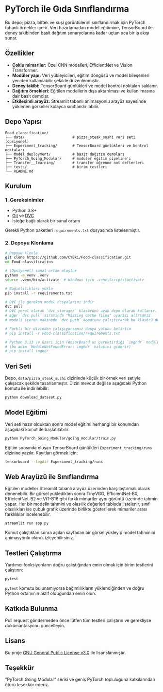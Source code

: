# PyTorch ile Gıda Sınıflandırma

Bu depo; pizza, biftek ve suşi görüntülerini sınıflandırmak için PyTorch tabanlı örnekler içerir. Veri hazırlamadan model eğitimine, TensorBoard ile deney takibinden basit dağıtım senaryolarına kadar uçtan uca bir iş akışı sunar.

## Özellikler
- **Çoklu mimariler:** Özel CNN modelleri, EfficientNet ve Vision Transformer.
- **Modüler yapı:** Veri yükleyicileri, eğitim döngüsü ve model bileşenleri yeniden kullanılabilir şekilde düzenlenmiştir.
- **Deney takibi:** TensorBoard günlükleri ve model kontrol noktaları saklanır.
- **Dağıtım örnekleri:** Eğitilen modellerin dışa aktarılması ve kullanılmasına dair basit demolar.
- **Etkileşimli arayüz:** Streamlit tabanlı animasyonlu arayüz sayesinde yüklenen görseller kolayca sınıflandırılabilir.

## Depo Yapısı
```
Food-classification/
├── data/                      # pizza_steak_sushi veri seti (opsiyonel)
├── Experiment_tracking/       # TensorBoard günlükleri ve kontrol noktaları
├── Model_deployment/          # basit dağıtım demoları
├── PyTorch_Going_Modular/     # modüler eğitim pipeline'ı
├── Transfer__learning/        # transfer öğrenme not defterleri
├── tests/                     # birim testleri
└── README.md
```

## Kurulum
### 1. Gereksinimler
- Python 3.8+
 - [Git](https://git-scm.com/) ve [DVC](https://dvc.org/)
- İsteğe bağlı olarak bir sanal ortam

Gerekli Python paketleri `requirements.txt` dosyasında listelenmiştir.

### 2. Depoyu Klonlama
```bash
# Depoyu klonla
git clone https://github.com/CYBki/Food-classification.git
cd Food-classification

# (Opsiyonel) sanal ortam oluştur
python -m venv .venv
source .venv/bin/activate  # Windows için .venv\Scripts\activate

# Bağımlılıkları yükle
pip install -r requirements.txt

# DVC ile gereken model dosyalarını indir
dvc pull
# DVC yerel olarak `dvc_storage/` klasörünü uzak depo olarak kullanır.
# Eğer `dvc pull` sırasında "Missing cache files" uyarısı alırsanız
# modeli içeren makinede `dvc push` komutunu çalıştırarak bu klasörü doldurun.

# Farklı bir dizinden çalışıyorsanız dosya yolunu belirtin
# pip install -r Food-classification/requirements.txt

# Python 3.13 ve üzeri için TensorBoard'un gerektirdiği `imghdr` modülünü ayrıca yükleyin
# (bu adım `ModuleNotFoundError: imghdr` hatasını giderir)
# pip install imghdr
```

## Veri Seti
Depo, `data/pizza_steak_sushi` dizininde küçük bir örnek veri setiyle çalışacak şekilde tasarlanmıştır. Dizin mevcut değilse aşağıdaki Python komutu ile indirilebilir:
```bash
python download_dataset.py
```

## Model Eğitimi
Veri seti hazır olduktan sonra model eğitimi herhangi bir konumdan aşağıdaki komut ile başlatılabilir:
```bash
python PyTorch_Going_Modular/going_modular/train.py
```
Eğitim sırasında oluşan TensorBoard günlükleri `Experiment_tracking/runs` dizinine yazılır. Kayıtları görmek için:
```bash
tensorboard --logdir Experiment_tracking/runs
```

## Web Arayüzü ile Sınıflandırma
Eğitilen modeller Streamlit tabanlı arayüz üzerinden karşılaştırmalı olarak denenebilir. Bir görsel yükledikten sonra TinyVGG,
EfficientNet-B0, EfficientNet-B2 ve ViT-B16 gibi farklı mimariler aynı görüntü üzerinde tahmin yapar. Her bir modelin tahmini
ve olasılık değerleri tabloda listelenir, sınıf olasılıkları ise çubuk grafik üzerinde birlikte gösterilerek mimariler arası
farklılıklar incelenebilir.

```bash
streamlit run app.py
```

Komut çalıştıktan sonra açılan sayfadan bir görsel yükleyip model tahminini animasyonlu olarak izleyebilirsiniz.

## Testleri Çalıştırma
Yardımcı fonksiyonların doğru çalıştığından emin olmak için birim testlerini çalıştırın:
```bash
pytest
```
`pytest` komutu bulunamıyorsa bağımlılıkların yüklendiğinden ve doğru Python ortamının aktif olduğundan emin olun.

## Katkıda Bulunma
Pull request göndermeden önce lütfen tüm testleri çalıştırın ve gerekliyse dokümantasyonu güncelleyin.

## Lisans
Bu proje [GNU General Public License v3.0](LICENSE) ile lisanslanmıştır.

## Teşekkür
"PyTorch Going Modular" serisi ve geniş PyTorch topluluğuna katkılarından ötürü teşekkür ederiz.
